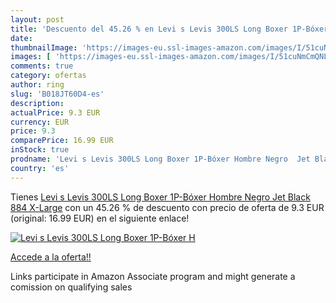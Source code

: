 ```yaml
---
layout: post
title: 'Descuento del 45.26 % en Levi s Levis 300LS Long Boxer 1P-Bóxer H'
date: 
thumbnailImage: 'https://images-eu.ssl-images-amazon.com/images/I/51cuNmCmQNL._SL200_.jpg'
images: [ 'https://images-eu.ssl-images-amazon.com/images/I/51cuNmCmQNL._SL200_.jpg' ]
comments: true
category: ofertas
author: ring
slug: 'B018JT60D4-es'
description:
actualPrice: 9.3 EUR
currency: EUR
price: 9.3
comparePrice: 16.99 EUR
inStock: true
prodname: 'Levi s Levis 300LS Long Boxer 1P-Bóxer Hombre Negro  Jet Black 884  X-Large'
country: 'es'
---
```


Tienes [Levi s Levis 300LS Long Boxer 1P-Bóxer Hombre Negro  Jet Black 884  X-Large](https://www.amazon.es/dp/B018JT60D4/?tag=tolees-21) con un 45.26 % de descuento con precio de oferta de 9.3 EUR (original: 16.99 EUR) en el siguiente enlace!

[![Levi s Levis 300LS Long Boxer 1P-Bóxer H](https://images-eu.ssl-images-amazon.com/images/I/51cuNmCmQNL._SL200_.jpg)](https://www.amazon.es/dp/B018JT60D4/?tag=tolees-21)

[Accede a la oferta!!](https://www.amazon.es/dp/B018JT60D4/?tag=tolees-21)

Links participate in Amazon Associate program and might generate a comission on qualifying sales


